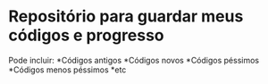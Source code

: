 # Repositório para guardar meus códigos e progresso

Pode incluir:
*Códigos antigos
*Códigos novos
*Códigos péssimos
*Códigos menos péssimos
*etc
